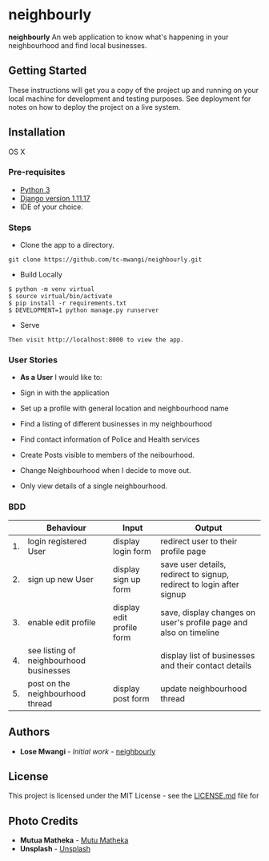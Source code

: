 # neighbourly

**neighbourly** An web application to know what's happening in your neighbourhood and find local businesses.


## Getting Started

These instructions will get you a copy of the project up and running on your local machine for development and testing purposes. See deployment for notes on how to deploy the project on a live system.

## Installation
OS X

### Pre-requisites
* [Python 3](https://www.python.org/)
* [Django version 1.11.17](https://www.djangoproject.com/download/)
* IDE of your choice.


### Steps

* Clone the app to a directory.
```
git clone https://github.com/tc-mwangi/neighbourly.git
```

* Build Locally

```
$ python -m venv virtual
$ source virtual/bin/activate
$ pip install -r requirements.txt
$ DEVELOPMENT=1 python manage.py runserver
```

* Serve

```
Then visit http://localhost:8000 to view the app. 
```


### User Stories

* **As a User** I would like to:

* Sign in with the application
* Set up a profile with general location and neighbourhood name
* Find a listing of different businesses in my neighbourhood
* Find contact information of Police and Health services
* Create Posts visible to members of the neibourhood.
* Change Neighbourhood when I decide to move out.
* Only view details of a single neighbourhood.


### BDD
|     | Behaviour    |          Input                | Output    | 
|--- | ---         |     ---      |          --- |
|  1. | login registered User |  display login form   | redirect user to their profile page  |
|  2. | sign up new User | display sign up form   | save user details, redirect to signup, redirect to login after signup |
|  3. | enable edit profile |  display edit profile form  |  save, display changes on user's profile page and also on timeline  |
|  4. | see listing of neighbourhood businesses| |  display list of businesses and their contact details |
|  5. | post on the neighbourhood thread |  display post form  | update neighbourhood thread |



## Authors

* **Lose Mwangi** - *Initial work* - [neighbourly](https://github.com/tc-mwangi/neighbourly.git)


## License

This project is licensed under the MIT License - see the [LICENSE.md](LICENSE.md) file for 


## Photo Credits

* **Mutua Matheka** - [Mutu Matheka](http://mutuamatheka.co.ke/)
* **Unsplash** - [Unsplash](https://unsplash.com/)
